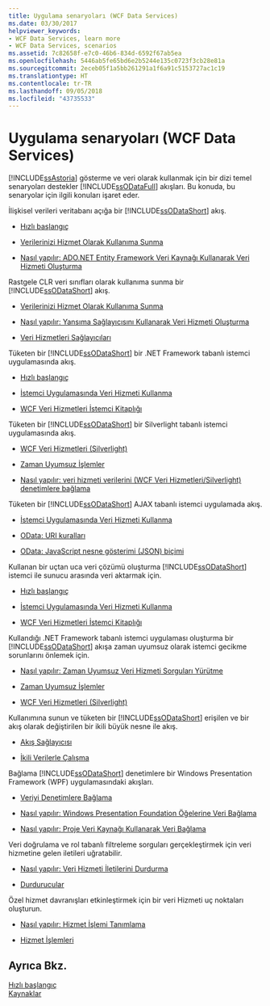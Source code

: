```yaml
---
title: Uygulama senaryoları (WCF Data Services)
ms.date: 03/30/2017
helpviewer_keywords:
- WCF Data Services, learn more
- WCF Data Services, scenarios
ms.assetid: 7c82658f-e7c0-46b6-834d-6592f67ab5ea
ms.openlocfilehash: 5446ab5fe65bd6e2b5244e135c0723f3cb28e81a
ms.sourcegitcommit: 2eceb05f1a5bb261291a1f6a91c5153727ac1c19
ms.translationtype: HT
ms.contentlocale: tr-TR
ms.lasthandoff: 09/05/2018
ms.locfileid: "43735533"
---
```

# <a name="application-scenarios-wcf-data-services"></a>Uygulama senaryoları (WCF Data Services)
[!INCLUDE[ssAstoria](../../../../includes/ssastoria-md.md)] gösterme ve veri olarak kullanmak için bir dizi temel senaryoları destekler [!INCLUDE[ssODataFull](../../../../includes/ssodatafull-md.md)] akışları. Bu konuda, bu senaryolar için ilgili konuları işaret eder.  
  
 İlişkisel verileri veritabanı açığa bir [!INCLUDE[ssODataShort](../../../../includes/ssodatashort-md.md)] akış.  
 -   [Hızlı başlangıç](../../../../docs/framework/data/wcf/quickstart-wcf-data-services.md)  
  
-   [Verilerinizi Hizmet Olarak Kullanıma Sunma](../../../../docs/framework/data/wcf/exposing-your-data-as-a-service-wcf-data-services.md)  
  
-   [Nasıl yapılır: ADO.NET Entity Framework Veri Kaynağı Kullanarak Veri Hizmeti Oluşturma](../../../../docs/framework/data/wcf/create-a-data-service-using-an-adonet-ef-data-wcf.md)  
  
 Rastgele CLR veri sınıfları olarak kullanıma sunma bir [!INCLUDE[ssODataShort](../../../../includes/ssodatashort-md.md)] akış.  
 -   [Verilerinizi Hizmet Olarak Kullanıma Sunma](../../../../docs/framework/data/wcf/exposing-your-data-as-a-service-wcf-data-services.md)  
  
-   [Nasıl yapılır: Yansıma Sağlayıcısını Kullanarak Veri Hizmeti Oluşturma](../../../../docs/framework/data/wcf/create-a-data-service-using-rp-wcf-data-services.md)  
  
-   [Veri Hizmetleri Sağlayıcıları](../../../../docs/framework/data/wcf/data-services-providers-wcf-data-services.md)  
  
 Tüketen bir [!INCLUDE[ssODataShort](../../../../includes/ssodatashort-md.md)] bir .NET Framework tabanlı istemci uygulamasında akış.  
 -   [Hızlı başlangıç](../../../../docs/framework/data/wcf/quickstart-wcf-data-services.md)  
  
-   [İstemci Uygulamasında Veri Hizmeti Kullanma](../../../../docs/framework/data/wcf/using-a-data-service-in-a-client-application-wcf-data-services.md)  
  
-   [WCF Veri Hizmetleri İstemci Kitaplığı](../../../../docs/framework/data/wcf/wcf-data-services-client-library.md)  
  
 Tüketen bir [!INCLUDE[ssODataShort](../../../../includes/ssodatashort-md.md)] bir Silverlight tabanlı istemci uygulamasında akış.  
 -   [WCF Veri Hizmetleri (Silverlight)](https://msdn.microsoft.com/library/c0cd9f4b-1372-48e4-9935-c8421239da30)  
  
-   [Zaman Uyumsuz İşlemler](../../../../docs/framework/data/wcf/asynchronous-operations-wcf-data-services.md)  
  
-   [Nasıl yapılır: veri hizmeti verilerini (WCF Veri Hizmetleri/Silverlight) denetimlere bağlama](https://msdn.microsoft.com/library/bda7d82e-7b1f-4690-8a33-c6297465bdd5)  
  
 Tüketen bir [!INCLUDE[ssODataShort](../../../../includes/ssodatashort-md.md)] AJAX tabanlı istemci uygulamada akış.  
 -   [İstemci Uygulamasında Veri Hizmeti Kullanma](../../../../docs/framework/data/wcf/using-a-data-service-in-a-client-application-wcf-data-services.md)  
  
-   [OData: URI kuralları](https://go.microsoft.com/fwlink/?LinkId=185564)  
  
-   [OData: JavaScript nesne gösterimi (JSON) biçimi](https://go.microsoft.com/fwlink/?LinkId=185790)  
  
 Kullanan bir uçtan uca veri çözümü oluşturma [!INCLUDE[ssODataShort](../../../../includes/ssodatashort-md.md)] istemci ile sunucu arasında veri aktarmak için.  
 -   [Hızlı başlangıç](../../../../docs/framework/data/wcf/quickstart-wcf-data-services.md)  
  
-   [İstemci Uygulamasında Veri Hizmeti Kullanma](../../../../docs/framework/data/wcf/using-a-data-service-in-a-client-application-wcf-data-services.md)  
  
-   [WCF Veri Hizmetleri İstemci Kitaplığı](../../../../docs/framework/data/wcf/wcf-data-services-client-library.md)  
  
 Kullandığı .NET Framework tabanlı istemci uygulaması oluşturma bir [!INCLUDE[ssODataShort](../../../../includes/ssodatashort-md.md)] akışa zaman uyumsuz olarak istemci gecikme sorunlarını önlemek için.  
 -   [Nasıl yapılır: Zaman Uyumsuz Veri Hizmeti Sorguları Yürütme](../../../../docs/framework/data/wcf/how-to-execute-asynchronous-data-service-queries-wcf-data-services.md)  
  
-   [Zaman Uyumsuz İşlemler](../../../../docs/framework/data/wcf/asynchronous-operations-wcf-data-services.md)  
  
-   [WCF Veri Hizmetleri (Silverlight)](https://msdn.microsoft.com/library/c0cd9f4b-1372-48e4-9935-c8421239da30)  
  
 Kullanımına sunun ve tüketen bir [!INCLUDE[ssODataShort](../../../../includes/ssodatashort-md.md)] erişilen ve bir akış olarak değiştirilen bir ikili büyük nesne ile akış.  
 -   [Akış Sağlayıcısı](../../../../docs/framework/data/wcf/streaming-provider-wcf-data-services.md)  
  
-   [İkili Verilerle Çalışma](../../../../docs/framework/data/wcf/working-with-binary-data-wcf-data-services.md)  
  
 Bağlama [!INCLUDE[ssODataShort](../../../../includes/ssodatashort-md.md)] denetimlere bir Windows Presentation Framework (WPF) uygulamasındaki akışları.  
 -   [Veriyi Denetimlere Bağlama](../../../../docs/framework/data/wcf/binding-data-to-controls-wcf-data-services.md)  
  
-   [Nasıl yapılır: Windows Presentation Foundation Öğelerine Veri Bağlama](../../../../docs/framework/data/wcf/bind-data-to-wpf-elements-wcf-data-services.md)  
  
-   [Nasıl yapılır: Proje Veri Kaynağı Kullanarak Veri Bağlama](../../../../docs/framework/data/wcf/how-to-bind-data-using-a-project-data-source-wcf-data-services.md)  
  
 Veri doğrulama ve rol tabanlı filtreleme sorguları gerçekleştirmek için veri hizmetine gelen iletileri uğratabilir.  
 -   [Nasıl yapılır: Veri Hizmeti İletilerini Durdurma](../../../../docs/framework/data/wcf/how-to-intercept-data-service-messages-wcf-data-services.md)  
  
-   [Durdurucular](../../../../docs/framework/data/wcf/interceptors-wcf-data-services.md)  
  
 Özel hizmet davranışları etkinleştirmek için bir veri Hizmeti uç noktaları oluşturun.  
 -   [Nasıl yapılır: Hizmet İşlemi Tanımlama](../../../../docs/framework/data/wcf/how-to-define-a-service-operation-wcf-data-services.md)  
  
-   [Hizmet İşlemleri](../../../../docs/framework/data/wcf/service-operations-wcf-data-services.md)  
  
## <a name="see-also"></a>Ayrıca Bkz.  
 [Hızlı başlangıç](../../../../docs/framework/data/wcf/quickstart-wcf-data-services.md)  
 [Kaynaklar](../../../../docs/framework/data/wcf/wcf-data-services-resources.md)
